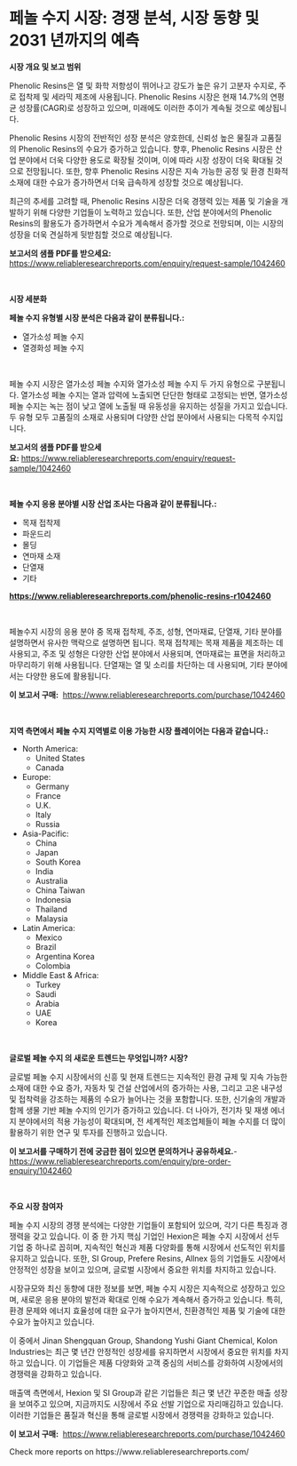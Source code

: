 <p><h1>페놀 수지 시장: 경쟁 분석, 시장 동향 및 2031 년까지의 예측</h1></p><p><strong>시장 개요 및 보고 범위</strong></p>
<p><p>Phenolic Resins은 열 및 화학 저항성이 뛰어나고 강도가 높은 유기 고분자 수지로, 주로 접착제 및 세라믹 제조에 사용됩니다. Phenolic Resins 시장은 현재 14.7%의 연평균 성장률(CAGR)로 성장하고 있으며, 미래에도 이러한 추이가 계속될 것으로 예상됩니다.</p><p>Phenolic Resins 시장의 전반적인 성장 분석은 양호한데, 신뢰성 높은 물질과 고품질의 Phenolic Resins의 수요가 증가하고 있습니다. 향후, Phenolic Resins 시장은 산업 분야에서 더욱 다양한 용도로 확장될 것이며, 이에 따라 시장 성장이 더욱 확대될 것으로 전망됩니다. 또한, 향후 Phenolic Resins 시장은 지속 가능한 공정 및 환경 친화적 소재에 대한 수요가 증가하면서 더욱 급속하게 성장할 것으로 예상됩니다.</p><p>최근의 추세를 고려할 때, Phenolic Resins 시장은 더욱 경쟁력 있는 제품 및 기술을 개발하기 위해 다양한 기업들이 노력하고 있습니다. 또한, 산업 분야에서의 Phenolic Resins의 활용도가 증가하면서 수요가 계속해서 증가할 것으로 전망되며, 이는 시장의 성장을 더욱 견실하게 뒷받침할 것으로 예상됩니다.</p></p>
<p><strong>보고서의 샘플 PDF를 받으세요:</strong> <a href="https://www.reliableresearchreports.com/enquiry/request-sample/1042460">https://www.reliableresearchreports.com/enquiry/request-sample/1042460</a></p>
<p>&nbsp;</p>
<p><strong>시장 세분화</strong></p>
<p><strong>페놀 수지 유형별 시장 분석은 다음과 같이 분류됩니다.:</strong></p>
<p><ul><li>열가소성 페놀 수지</li><li>열경화성 페놀 수지</li></ul></p>
<p>&nbsp;</p>
<p><p>페놀 수지 시장은 열가소성 페놀 수지와 열가소성 페놀 수지 두 가지 유형으로 구분됩니다. 열가소성 페놀 수지는 열과 압력에 노출되면 단단한 형태로 고정되는 반면, 열가소성 페놀 수지는 녹는 점이 낮고 열에 노출될 때 유동성을 유지하는 성질을 가지고 있습니다. 두 유형 모두 고품질의 소재로 사용되며 다양한 산업 분야에서 사용되는 다목적 수지입니다.</p></p>
<p><strong>보고서의 샘플 PDF를 받으세요:</strong>&nbsp;<a href="https://www.reliableresearchreports.com/enquiry/request-sample/1042460">https://www.reliableresearchreports.com/enquiry/request-sample/1042460</a></p>
<p>&nbsp;</p>
<p><strong> 페놀 수지 응용 분야별 시장 산업 조사는 다음과 같이 분류됩니다.:</strong></p>
<p><ul><li>목재 접착제</li><li>파운드리</li><li>몰딩</li><li>연마재 소재</li><li>단열재</li><li>기타</li></ul></p>
<p><strong><a href="https://www.reliableresearchreports.com/phenolic-resins-r1042460">https://www.reliableresearchreports.com/phenolic-resins-r1042460</a></strong></p>
<p>&nbsp;</p>
<p><p>페놀수지 시장의 응용 분야 중 목재 접착제, 주조, 성형, 연마재료, 단열재, 기타 분야를 설명하면서 유사한 맥락으로 설명하면 됩니다. 목재 접착제는 목재 제품을 제조하는 데 사용되고, 주조 및 성형은 다양한 산업 분야에서 사용되며, 연마재료는 표면을 처리하고 마무리하기 위해 사용됩니다. 단열재는 열 및 소리를 차단하는 데 사용되며, 기타 분야에서는 다양한 용도에 활용됩니다.</p></p>
<p><strong>이 보고서 구매:</strong>&nbsp; <a href="https://www.reliableresearchreports.com/purchase/1042460">https://www.reliableresearchreports.com/purchase/1042460</a></p>
<p>&nbsp;</p>
<p><strong>지역 측면에서 페놀 수지 지역별로 이용 가능한 시장 플레이어는 다음과 같습니다.:</strong></p>
<p><ul>
    <li>
        North America:
        <ul>
            <li>United States</li>
            <li>Canada</li>
        </ul>
    </li>
    <li>
        Europe:
        <ul>
            <li>Germany</li>
            <li>France</li>
            <li>U.K.</li>
            <li>Italy</li>
            <li>Russia</li>
        </ul>
    </li>
    <li>
        Asia-Pacific:
        <ul>
            <li>China</li>
            <li>Japan</li>
            <li>South Korea</li>
            <li>India</li>
            <li>Australia</li>
            <li>China Taiwan</li>
            <li>Indonesia</li>
            <li>Thailand</li>
            <li>Malaysia</li>
        </ul>
    </li>
    <li>
        Latin America:
        <ul>
            <li>Mexico</li>
            <li>Brazil</li>
            <li>Argentina Korea</li>
            <li>Colombia</li>
        </ul>
    </li>
    <li>
        Middle East & Africa:
        <ul>
            <li>Turkey</li>
            <li>Saudi</li>
            <li>Arabia</li>
            <li>UAE</li>
            <li>Korea</li>
        </ul>
    </li>
    </ul></p>
<p>&nbsp;</p>
<p><strong>글로벌 페놀 수지 의 새로운 트렌드는 무엇입니까? 시장?</strong></p>
<p><p>글로벌 페놀 수지 시장에서의 신흥 및 현재 트렌드는 지속적인 환경 규제 및 지속 가능한 소재에 대한 수요 증가, 자동차 및 건설 산업에서의 증가하는 사용, 그리고 고온 내구성 및 접착력을 강조하는 제품의 수요가 늘어나는 것을 포함합니다. 또한, 신기술의 개발과 함께 생물 기반 페놀 수지의 인기가 증가하고 있습니다. 더 나아가, 전기차 및 재생 에너지 분야에서의 적용 가능성이 확대되며, 전 세계적인 제조업체들이 페놀 수지를 더 많이 활용하기 위한 연구 및 투자를 진행하고 있습니다.</p></p>
<p><strong>이 보고서를 구매하기 전에 궁금한 점이 있으면 문의하거나 공유하세요.</strong>- <a href="https://www.reliableresearchreports.com/enquiry/pre-order-enquiry/1042460">https://www.reliableresearchreports.com/enquiry/pre-order-enquiry/1042460</a></p>
<p>&nbsp;</p>
<p><strong>주요 시장 참여자</strong></p>
<p><p>페놀 수지 시장의 경쟁 분석에는 다양한 기업들이 포함되어 있으며, 각기 다른 특징과 경쟁력을 갖고 있습니다. 이 중 한 가지 핵심 기업인 Hexion은 페놀 수지 시장에서 선두 기업 중 하나로 꼽히며, 지속적인 혁신과 제품 다양화를 통해 시장에서 선도적인 위치를 유지하고 있습니다. 또한, SI Group, Prefere Resins, Allnex 등의 기업들도 시장에서 안정적인 성장을 보이고 있으며, 글로벌 시장에서 중요한 위치를 차지하고 있습니다.</p><p>시장규모와 최신 동향에 대한 정보를 보면, 페놀 수지 시장은 지속적으로 성장하고 있으며, 새로운 응용 분야의 발전과 확대로 인해 수요가 계속해서 증가하고 있습니다. 특히, 환경 문제와 에너지 효율성에 대한 요구가 높아지면서, 친환경적인 제품 및 기술에 대한 수요가 높아지고 있습니다.</p><p>이 중에서 Jinan Shengquan Group, Shandong Yushi Giant Chemical, Kolon Industries는 최근 몇 년간 안정적인 성장세를 유지하면서 시장에서 중요한 위치를 차지하고 있습니다. 이 기업들은 제품 다양화와 고객 중심의 서비스를 강화하여 시장에서의 경쟁력을 강화하고 있습니다.</p><p>매출액 측면에서, Hexion 및 SI Group과 같은 기업들은 최근 몇 년간 꾸준한 매출 성장을 보여주고 있으며, 지금까지도 시장에서 주요 선발 기업으로 자리매김하고 있습니다. 이러한 기업들은 품질과 혁신을 통해 글로벌 시장에서 경쟁력을 강화하고 있습니다.</p></p>
<p><strong>이 보고서 구매:</strong>&nbsp;&nbsp;<a href="https://www.reliableresearchreports.com/purchase/1042460">https://www.reliableresearchreports.com/purchase/1042460</a></p>
<p>Check more reports on https://www.reliableresearchreports.com/</p>
